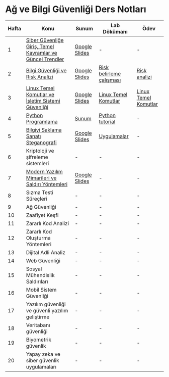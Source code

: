 # Ağ ve Bilgi Güvenliği Ders Notları

| Hafta | Konu                                                         | Sunum                                                                                                               | Lab Dökümanı                                           | Ödev                                                     |
|-------|--------------------------------------------------------------|----------------------------------------------------------------------------------------------------------------------|--------------------------------------------------------|----------------------------------------------------------|
| 1     | [Siber Güvenliğe Giriş, Temel Kavramlar ve Güncel Trendler](./1.%20Ders%20-%20Siber%20Güvenliğe%20Giriş%20Temel%20Kavramlar%20ve%20Güncel%20Trendler) | [Google Slides](https://docs.google.com/presentation/d/1xg1YcRaOrPO1yHXBsA_H_cAUzhosSppZYUNV3iQRjYM/edit?usp=sharing) | -                                                      | -                             |
| 2     | [Bilgi Güvenliği ve Risk Analizi](./2.%20Ders%20-%20Bilgi%20Güvenliği%20ve%20Risk%20Analizi)               | [Google Slides](https://docs.google.com/presentation/d/1wnHSr-DJ6VnijIv6k87h9NaRm3w63oHe3AImuJyaEkA/edit?usp=sharing)                                                                                                                     | [Risk belirleme çalışması](./2.%20Ders%20-%20Bilgi%20G%C3%BCvenli%C4%9Fi%20ve%20Risk%20Analizi/Uygulamalar/Uygulama%201-9.%20-%20Risk%20Belirleme%20Tablosu)                                                      | [Risk analizi](./2.%20Ders%20-%20Bilgi%20Güvenliği%20ve%20Risk%20Analizi/Uygulamalar/Uygulama%2010%20-%20Risk%20Analizi%20Oluşturma)                            |
| 3     | [Linux Temel Komutlar ve İşletim Sistemi Güvenliği](./3.%20Ders%20-%20Linux%20Temel%20Komutlar%20ve%20İşletim%20Sistemi%20Güvenliği)                                                | [Google Slides](https://docs.google.com/presentation/d/1SHuK-nbaDMvA02EkB1PWjzJeyZyfZ-5PvnYIBOGRDVI)                                                                                                                    | [Linux Temel Komutlar](./3.%20Ders%20-%20Linux%20Temel%20Komutlar%20ve%20İşletim%20Sistemi%20Güvenliği/Uygulama/Uygulama%20-%20Linux%20Temel%20Komutlar)                                                      | [Linux Temel Komutlar](./3.%20Ders%20-%20Linux%20Temel%20Komutlar%20ve%20İşletim%20Sistemi%20Güvenliği/Uygulama/Ödev%20-%20%20Linux%20Temel%20Komutlar)                                                        |
| 4     | [Python Programlama](./4.%20Ders%20-%20Python%20Programlama)                                                   | [Sunum](./4.%20Ders%20-%20Python%20Programlama/Python%20review%20(cs224n-python-review-2023).pdf)                                                                                                                    | [Python tutorial](https://colab.research.google.com/drive/1tqd0XU7iHkQAXifd261qPox5Be-vG0N4?usp=sharing)                                                      | -                             |
| 5     | [Bilgiyi Saklama Sanatı  Steganografi](./5.%20Ders%20-%20Bilgiyi%20Saklama%20Sanatı%20%20Steganografi)                                                   | [Google Slides](https://docs.google.com/presentation/d/1aO5pROyuWk1zJLXE0w-UAPWVse5kHUUqZ11AyFtbcDI/edit?usp=sharing)                                                                                                                    | [Uygulamalar](./5.%20Ders%20-%20Bilgiyi%20Saklama%20Sanatı%20%20Steganografi/Uygulamalar)                                                      | -                                                        |
| 6     | Kriptoloji ve şifreleme sistemleri                                        | -                                                                                                                    | -                                                      | -                             |
| 7     | [Modern Yazılım Mimarileri ve Saldırı Yöntemleri](./7.%20Ders%20-%20Modern%20Yazılım%20Mimarileri%20ve%20Saldırı%20Yöntemleri)                                          | [Google Slides](https://docs.google.com/presentation/d/1HnGp3EAIG-WWjhsuV6rbXRGQGjYOjR46P76k8NfH7aM/edit?usp=sharing)                                                                                                                    | -                                                      | -                                                        |
| 8     | Sızma Testi Süreçleri                                        | -                                                                                                                    | -                                                      | -                             |
| 9     | Ağ Güvenliği                                                 | -                                                                                                                    | -                                                      | -                                                        |
| 10    | Zaafiyet Keşfi                                               | -                                                                                                                    | -                                                      | -                             |
| 11    | Zararlı Kod Analizi                                          | -                                                                                                                    | -                                                      | -                                                        |
| 12    | Zararlı Kod Oluşturma Yöntemleri                             | -                                                                                                                    | -                                                      | -                             |
| 13    | Dijital Adli Analiz                                          | -                                                                                                                    | -                                                      | -                                                        |
| 14    | Web Güvenliği                                                | -                                                                                                                    | -                                                      | -                             |
| 15    | Sosyal Mühendislik Saldırıları                               | -                                                                                                                    | -                                                      | -                                                        |
| 16    | Mobil Sistem Güvenliği                                       | -                                                                                                                    | -                                                      | -                             |
| 17    | Yazılım güvenliği ve güvenli yazılım geliştirme              | -                                                                                                                    | -                                                      | -                                                        |
| 18    | Veritabanı güvenliği                                         | -                                                                                                                    | -                                                      | -                           |
| 19    | Biyometrik güvenlik                                          | -                                                                                                                    | -                                                      | -                                                        |
| 20    | Yapay zeka ve siber güvenlik uygulamaları                    | -                                                                                                                    | -                                                      | -                           |
